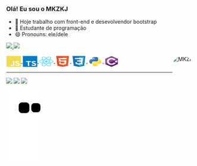 ### Olá! Eu sou o MKZKJ 

- 🔭 Hoje trabalho com front-end e desevolvendor bootstrap
- 🌱 Estudante de programação 
- 😄 Pronouns: ele/dele

<div>
  <a href="https://github.com/MKZKJ">
  <img height="180em" src="https://github-readme-stats.vercel.app/api?username=MisterK&show_icons=true&theme=dark&include_all_commits=true&count_private=true"/>
  <img height="180em" src="https://github-readme-stats.vercel.app/api/top-langs/?username=rafaballerini&layout=compact&langs_count=7&theme=dark"/>
</div>    
  
  <div style="display: inline_block"><br>
  <img align="center" alt="K" height="30" width="40" src="https://raw.githubusercontent.com/devicons/devicon/master/icons/javascript/javascript-plain.svg">
  <img align="center" alt="M" height="30" width="40" src="https://raw.githubusercontent.com/devicons/devicon/master/icons/typescript/typescript-plain.svg">
  <img align="center" alt="Z" height="30" width="40" src="https://raw.githubusercontent.com/devicons/devicon/master/icons/react/react-original.svg">
  <img align="center" alt="K" height="30" width="40" src="https://raw.githubusercontent.com/devicons/devicon/master/icons/html5/html5-original.svg">
  <img align="center" alt="M" height="30" width="40" src="https://raw.githubusercontent.com/devicons/devicon/master/icons/css3/css3-original.svg">
  <img align="center" alt="Z" height="30" width="40" src="https://raw.githubusercontent.com/devicons/devicon/master/icons/python/python-original.svg">
  <img align="center" alt="J" height="30" width="40" src="https://raw.githubusercontent.com/devicons/devicon/master/icons/csharp/csharp-original.svg">
  <img align="right" alt="MKZK" height="150" style="border-radius:50px;"
  src="https://media.discordapp.net/attachments/871867224120492042/949386915415744613/MKZK.png?width=473&height=473">
</div>
  
---
  
  <div> 
  <a href="https://www.instagram.com/bernuzy/" target="_blank"><img src="https://img.shields.io/badge/-Instagram-%23E4405F?style=for-the-badge&logo=instagram&logoColor=white" target="_blank"></a>
 <a href="https://discord.gg/TJQJVVxY44" target="_blank"><img src="https://img.shields.io/badge/Discord-7289DA?style=for-the-badge&logo=discord&logoColor=white" target="_blank"></a> 
  <a href="https://www.linkedin.com/in/mk-zk-9a091b233/" target="_blank"><img src="https://img.shields.io/badge/-LinkedIn-%230077B5?style=for-the-badge&logo=linkedin&logoColor=white" target="_blank"></a> 
 
  ![Snake animation](https://github.com/rafaballerini/rafaballerini/blob/output/github-contribution-grid-snake.svg)
 
</div>
